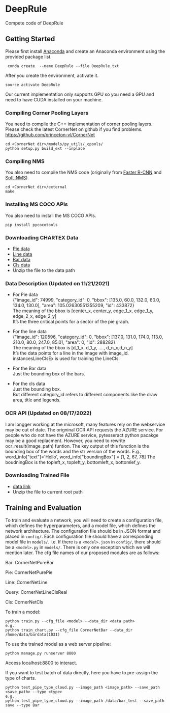 # DeepRule
Compete code of DeepRule
## Getting Started
Please first install [Anaconda](https://anaconda.org) and create an Anaconda environment using the provided package list.
```
 conda create  --name DeepRule --file DeepRule.txt
```

After you create the environment, activate it.
```
source activate DeepRule
```

Our current implementation only supports GPU so you need a GPU and need to have CUDA installed on your machine.

### Compiling Corner Pooling Layers
You need to compile the C++ implementation of corner pooling layers. 
Please check the latest CornerNet on github if you find problems.
https://github.com/princeton-vl/CornerNet
```
cd <CornerNet dir>/models/py_utils/_cpools/
python setup.py build_ext --inplace
```

### Compiling NMS
You also need to compile the NMS code (originally from [Faster R-CNN](https://github.com/rbgirshick/py-faster-rcnn/blob/master/lib/nms/cpu_nms.pyx) and [Soft-NMS](https://github.com/bharatsingh430/soft-nms/blob/master/lib/nms/cpu_nms.pyx)).
```
cd <CornerNet dir>/external
make
```

### Installing MS COCO APIs
You also need to install the MS COCO APIs.
```
pip install pycocotools
```

### Downloading CHARTEX Data
- [Pie data](https://drive.google.com/file/d/1inUIjmRfgPJr9p90JIRTEBPv-ylxQmyD/view?usp=sharing)
- [Line data](https://drive.google.com/file/d/1bnuHyExM6JagB1caRfLVr20vef4nesi9/view?usp=sharing)
- [Bar data](https://drive.google.com/file/d/19Wt04WsnS1pNAffZqjpSBF-Klf4t3b9C/view?usp=sharing)
- [Cls data](https://drive.google.com/file/d/143_WZT_9_oozOxzWCxBfuxN1J1JKa3Kv/view?usp=sharing)
- Unzip the file to the data path
### Data Description (Updated on 11/21/2021)
- For Pie data<br/>
{"image_id": 74999, "category_id": 0, "bbox": [135.0, 60.0, 132.0, 60.0, 134.0, 130.0], "area": 105.02630551355209, "id": 433872}<br/>
The meaning of the bbox is [center_x, center_y, edge_1_x, edge_1_y, edge_2_x, edge_2_y]<br/>
It’s the three critical points for a sector of the pie graph.

- For the line data<br/>
{"image_id": 120596, "category_id": 0, "bbox": [137.0, 131.0, 174.0, 113.0, 210.0, 80.0, 247.0, 85.0], "area": 0, "id": 288282}<br/>
The meaning of the bbox is [d_1_x, d_1_y, …., d_n_x,d_n_y]<br/>
It’s the data points for a line in the image with image_id.<br/>
instancesLineClsEx is used for training the LineCls.

- For the Bar data<br/>
Just the bounding box of the bars.

- For the cls data<br/>
Just the bounding box.<br/>
But different category_id refers to different components like the draw area, title and legends.
### OCR API (Updated on 08/17/2022)
I am longger working at the microsoft, many features rely on the webservice may be out of date.
The origninal OCR API requests the AZURE service. For people who do not have the AZURE service, pytesseract python pacakge may be a good replacment.
However, you need to rewrite ocr_result(image_path) funtion. The key output of this function is the bounding box of the words and the str version of the words.
E.g., word_info["text"]='Hello', word_info["boundingBox"] = [1, 2, 67, 78]
The boudningBox is the topleft_x, topleft_y, bottomleft_x, bottomlef_y.

### Downloading Trained File
- [data link](https://drive.google.com/file/d/1qtCLlzKm8mx7kQOV1criUbqcGnNh58Rr/view?usp=sharing)
- Unzip the file to current root path 
## Training and Evaluation
To train and evaluate a network, you will need to create a configuration file, which defines the hyperparameters, and a model file, which defines the network architecture. The configuration file should be in JSON format and placed in `config/`. Each configuration file should have a corresponding model file in `models/`. i.e. If there is a `<model>.json` in `config/`, there should be a `<model>.py` in `models/`. There is only one exception which we will mention later.
The cfg file names of our proposed modules are as follows:

Bar: CornerNetPureBar

Pie: CornerNetPurePie

Line: CornerNetLine

Query: CornerNetLineClsReal

Cls: CornerNetCls

To train a model:
```
python train.py --cfg_file <model> --data_dir <data path> 
e.g. 
python train_chart.py --cfg_file CornerNetBar --data_dir /home/data/bardata(1031)
```

To use the trained model as a web server pipeline:
```
python manage.py runserver 8800
```
Access localhost:8800 to interact.

If you want to test batch of data directly, here you have to pre-assign the type of charts.
```
python test_pipe_type_cloud.py --image_path <image_path> --save_path <save_path> --type <type>
e.g.
python test_pipe_type_cloud.py --image_path /data/bar_test --save_path save --type Bar
```
